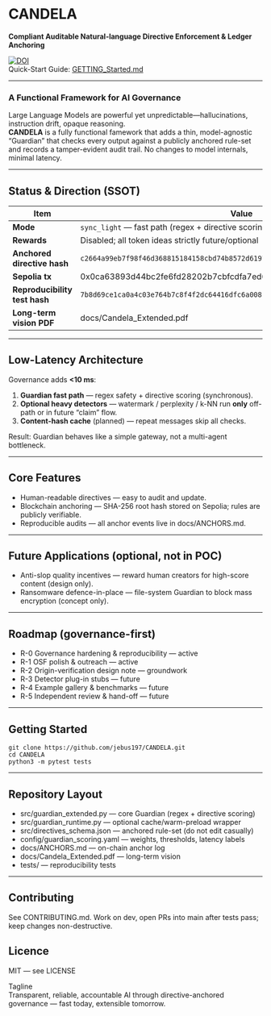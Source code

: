 # CANDELA
**Compliant Auditable Natural-language Directive Enforcement & Ledger Anchoring**

[![DOI](https://img.shields.io/badge/DOI-10.17605%2FOSF.IO%2F3S7BT-blue.svg)](https://doi.org/10.17605/OSF.IO/3S7BT)  
Quick-Start Guide: [GETTING_Started.md](GETTING_Started.md)

---

### A Functional Framework for AI Governance
Large Language Models are powerful yet unpredictable—hallucinations, instruction drift, opaque reasoning.  
**CANDELA** is a fully functional famework that adds a thin, model-agnostic “Guardian” that checks every output against a publicly anchored rule-set and records a tamper-evident audit trail. No changes to model internals, minimal latency.

---

## Status & Direction (SSOT)

| Item | Value |
|------|-------|
| **Mode** | `sync_light` — fast path (regex + directive scoring) |
| **Rewards** | Disabled; all token ideas strictly future/optional |
| **Anchored directive hash** | `c2664a99eb7f98f46d368815184158cbd74b8572d61974663c45726f8235e9cd` |
| **Sepolia tx** | 0x0ca63893d44bc2fe6fd28202b7cbfcdfa7ed6727739e195b43f3e17d29e9d56c |
| **Reproducibility test hash** | `7b8d69ce1ca0a4c03e764b7c8f4f2dc64416dfc6a0081876ce5ff9f53a90c73d` |
| **Long-term vision PDF** | docs/Candela_Extended.pdf |

---

## Low-Latency Architecture
Governance adds **<10 ms**:

1. **Guardian fast path** — regex safety + directive scoring (synchronous).  
2. **Optional heavy detectors** — watermark / perplexity / k-NN run **only** off-path or in future “claim” flow.  
3. **Content-hash cache** (planned) — repeat messages skip all checks.

Result: Guardian behaves like a simple gateway, not a multi-agent bottleneck.

---

## Core Features

* Human-readable directives — easy to audit and update.  
* Blockchain anchoring — SHA-256 root hash stored on Sepolia; rules are publicly verifiable.  
* Reproducible audits — all anchor events live in docs/ANCHORS.md.

---

## Future Applications (optional, not in POC)
* Anti-slop quality incentives — reward human creators for high-score content (design only).  
* Ransomware defence-in-place — file-system Guardian to block mass encryption (concept only).

---

## Roadmap (governance-first)

- R-0 Governance hardening & reproducibility — active  
- R-1 OSF polish & outreach — active  
- R-2 Origin-verification design note — groundwork  
- R-3 Detector plug-in stubs — future  
- R-4 Example gallery & benchmarks — future  
- R-5 Independent review & hand-off — future

---

## Getting Started

```
git clone https://github.com/jebus197/CANDELA.git
cd CANDELA
python3 -m pytest tests
```

---

## Repository Layout

* src/guardian_extended.py — core Guardian (regex + directive scoring)  
* src/guardian_runtime.py — optional cache/warm-preload wrapper  
* src/directives_schema.json — anchored rule-set (do not edit casually)  
* config/guardian_scoring.yaml — weights, thresholds, latency labels  
* docs/ANCHORS.md — on-chain anchor log  
* docs/Candela_Extended.pdf — long-term vision  
* tests/ — reproducibility tests

---

## Contributing
See CONTRIBUTING.md. Work on dev, open PRs into main after tests pass; keep changes non-destructive.

## Licence
MIT — see LICENSE

Tagline  
Transparent, reliable, accountable AI through directive-anchored governance — fast today, extensible tomorrow.
